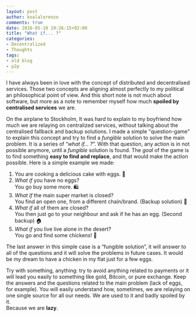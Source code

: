 ```yaml
---
layout: post
author: koalalorenzo
comments: true
date: 2016-05-10 19:26:15+02:00
title: "What if... ?"
categories:
- Decentralized
- Thoughts
tags:
- old blog
- p2p
---
```

I have always been in love with the concept of distributed and decentralised
services. Those two concepts are aligning almost perfectly to my political an
philosophical point of view. And this short note is not much about software, but
more as a note to remember myself how much **spoiled by centralised services**
we are.

On the airplane to Stockholm, It was hard to explain to my boyfriend how much we
are relaying on centralized services, without talking about the centralised
fallback and backup solutions. I made a simple "question-game" to explain this
concept and try to find a _fungible_ solution to solve the main problem. It is
a series of “_what if… ?_”. With that question, any action is in not possible
anymore, until a _fungible_ solution is found. The *goal* of the game is to find
something **easy to find and replace**, and that would make the action possible.
Here is a simple example we made:

1. You are cooking a delicious cake with eggs. 🍰
2. _What if_ you have no eggs? <br>
   You go buy some more. 🛍
3. _What if_ the main super market is closed? <br>
   You find an open one, from a different chain/brand. (Backup solution) 🏪
4. _What if_ all of them are closed? <br>
   You then just go to your neighbour and ask if he has an egg. (Second backup) 🏠
5. _What if_ you live live alone in the desert? <br>
   You go and find some chickens! 🐔

The last answer in this simple case is a “fungible solution”, it will answer to all of the questions and it will solve the problems in future cases. It would be my dream to have a chicken in my flat just for a few eggs.

Try with something, anything: try to avoid anything related to payments or it will lead you easily to something like gold, Bitcoin, or pure exchange. Keep the answers and the questions related to the main problem (lack of eggs, for example). You will easily understand how, sometimes, we are relaying on one single source for all our needs. We are used to it and badly spoiled by it. <br>
Because we are **lazy**.